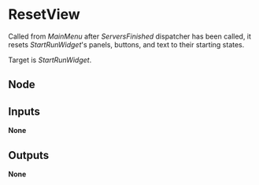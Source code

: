 # ResetView
Called from *MainMenu* after *ServersFinished* dispatcher has been called, it
resets *StartRunWidget*'s panels, buttons, and text to their starting states.  

Target is *StartRunWidget*.  

## Node

## Inputs
**None**

## Outputs
**None**